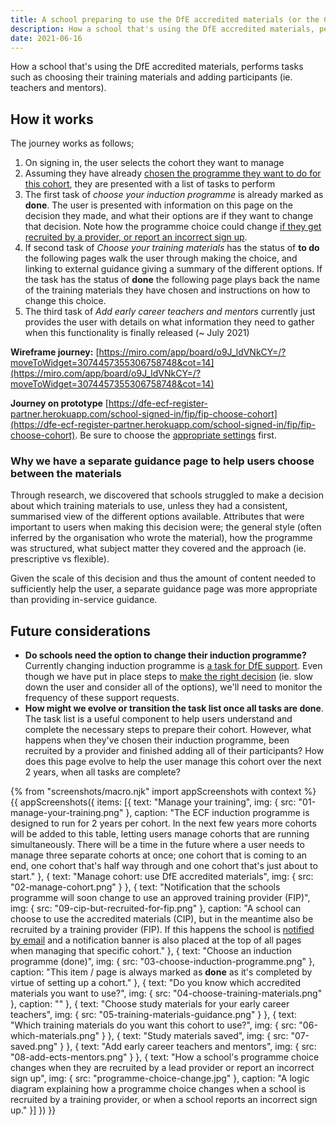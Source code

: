 ```yaml
---
title: A school preparing to use the DfE accredited materials (or the CIP)
description: How a school that's using the DfE accredited materials, performs tasks such as choosing their training materials and adding participants (ie. teachers and mentors).
date: 2021-06-16
---
```


How a school that's using the DfE accredited materials, performs tasks such as choosing their training materials and adding participants (ie. teachers and mentors).


## How it works
The journey works as follows;
1. On signing in, the user selects the cohort they want to manage
2. Assuming they have already [chosen the programme they want to do for this cohort](/manage-training/school-choosing-an-induction-programme/), they are presented with a list of tasks to perform
3. The first task of *choose your induction programme* is already marked as <strong class="govuk-tag govuk-tag--blue">done</strong>. The user is presented with information on this page on the decision they made, and what their options are if they want to change that decision. Note how the programme choice could change [if they get recruited by a provider, or report an incorrect sign up](#how-a-schools-programme-choice-changes-when-they-are-recruited-by-a-lead-provider-or-report-an-incorrect-sign-up).
4. If second task of *Choose your training materials* has the status of <strong class="govuk-tag govuk-tag--grey">to do</strong> the following pages walk the user through making the choice, and linking to external guidance giving a summary of the different options. If the task has the status of <strong class="govuk-tag govuk-tag--blue">done</strong> the following page plays back the name of the training materials they have chosen and instructions on how to change this choice.
5. The third task of *Add early career teachers and mentors* currently just provides the user with details on what information they need to gather when this functionality is finally released (~ July 2021)


**Wireframe journey:**
[https://miro.com/app/board/o9J_ldVNkCY=/?moveToWidget=3074457355306758748&cot=14](https://miro.com/app/board/o9J_ldVNkCY=/?moveToWidget=3074457355306758748&cot=14)

**Journey on prototype**
[https://dfe-ecf-register-partner.herokuapp.com/school-signed-in/fip/fip-choose-cohort](https://dfe-ecf-register-partner.herokuapp.com/school-signed-in/fip/fip-choose-cohort).
Be sure to choose the [appropriate settings](https://dfe-ecf-register-partner.herokuapp.com/start-testing) first.


### Why we have a separate guidance page to help users choose between the materials
Through research, we discovered that schools struggled to make a decision about which training materials to use, unless they had a consistent, summarised view of the different options available. Attributes that were important to users when making this decision were; the general style (often inferred by the organisation who wrote the material), how the programme was structured, what subject matter they covered and the approach (ie. prescriptive vs flexible).

Given the scale of this decision and thus the amount of content needed to sufficiently help the user, a separate guidance page was more appropriate than providing in-service guidance.


## Future considerations
* **Do schools need the option to change their induction programme?** Currently changing induction programme is [a task for DfE support](/manage-training/school-preparing-to-use-an-approved-training-provider-fip/#choose-an-induction-programme-done). Even though we have put in place steps to [make the right decision](/manage-training/school-choosing-an-induction-programme/) (ie. slow down the user and consider all of the options), we'll need to monitor the frequency of these support requests.
* **How might we evolve or transition the task list once all tasks are <strong class="govuk-tag govuk-tag--blue">done</strong>**. The task list is a useful component to help users understand and complete the necessary steps to prepare their cohort. However, what happens when they've chosen their induction programme, been recruited by a provider and finished adding all of their participants? How does this page evolve to help the user manage this cohort over the next 2 years, when all tasks are complete?


{% from "screenshots/macro.njk" import appScreenshots with context %}
{{ appScreenshots({
  items: [{
      text: "Manage your training",
      img: { src: "01-manage-your-training.png" },
      caption: "The ECF induction programme is designed to run for 2 years per cohort. In the next few years more cohorts will be added to this table, letting users manage cohorts that are running simultaneously. There will be a time in the future where a user needs to manage three separate cohorts at once; one cohort that is coming to an end, one cohort that's half way through and one cohort that's just about to start."
      }, {
      text: "Manage cohort: use DfE accredited materials",
      img: { src: "02-manage-cohort.png" }
    }, {
      text: "Notification that the schools programme will soon change to use an approved training provider (FIP)",
      img: { src: "09-cip-but-recruited-for-fip.png" },
      caption: "A school can choose to use the accredited materials (CIP), but in the meantime also be recruited by a training provider (FIP). If this happens the school is [notified by email](/manage-training/notify-school-been-recruited-by-provider/) and a notification banner is also placed at the top of all pages when managing that specific cohort."
    }, {
      text: "Choose an induction programme (done)",
      img: { src: "03-choose-induction-programme.png" },
      caption: "This item / page is always marked as **done** as it's completed by virtue of setting up a cohort."
    }, {
      text: "Do you know which accredited materials you want to use?",
      img: { src: "04-choose-training-materials.png" },
      caption: ""
    }, {
      text: "Choose study materials for your early career teachers",
      img: { src: "05-training-materials-guidance.png" }
    }, {
      text: "Which training materials do you want this cohort to use?",
      img: { src: "06-which-materials.png" }
    }, {
      text: "Study materials saved",
      img: { src: "07-saved.png" }
    }, {
      text: "Add early career teachers and mentors",
      img: { src: "08-add-ects-mentors.png" }
    }, {
      text: "How a school's programme choice changes when they are recruited by a lead provider or report an incorrect sign up",
      img: { src: "programme-choice-change.jpg" },
      caption: "A logic diagram explaining how a programme choice changes when a school is recruited by a training provider, or when a school reports an incorrect sign up."
    }]
}) }}
